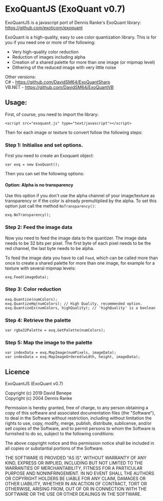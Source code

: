 # ExoQuantJS (ExoQuant v0.7)

ExoQuantJS is a javascript port of Dennis Ranke's ExoQuant library: https://github.com/exoticorn/exoquant

ExoQuant is a high-quality, easy to use color quantization library. This is for you if you need one or more of the following:

* Very high-quality color reduction
* Reduction of images including alpha
* Creation of a shared palette for more than one image (or mipmap level)
* Dithering of the reduced image with very little noise

Other versions:\
C# - https://github.com/DavidSM64/ExoQuantSharp \
VB.NET - https://github.com/DavidSM64/ExoQuantVB

## Usage:

First, of course, you need to import the library:

    <script src="exoquant.js" type="text/javascript"></script>

Then for each image or texture to convert follow the following steps:

### Step 1: Initialise and set options.

First you need to create an Exoquant object:

    var exq = new ExoQuant();

Then you can set the following options:

#### Option: Alpha is no transparency

Use this option if you don't use the alpha channel of your image/texture as transparency or if the color is already premultiplied by the alpha. To set this option just call the method `NoTransparency()`:

    exq.NoTransparency();

### Step 2: Feed the image data

Now you need to feed the image data to the quantizer. The image data needs to be 32 bits per pixel. The first byte of each pixel needs to be the red channel, the last byte needs to be alpha.

To feed the image data you have to call `Feed`, which can be called more than once to create a shared palette for more than one image, for example for a texture with several mipmap levels:

    exq.Feed(imageData);

### Step 3: Color reduction

    exq.Quantize(numColors);
    exq.QuantizeHq(numColors); // High Quality, recommended option.
    exq.QuantizeEx(numColors, highQuality); // 'highQuality' is a boolean

### Step 4: Retrieve the palette

    var rgba32Palette = exq.GetPalette(numColors);

### Step 5: Map the image to the palette

    var indexData = exq.MapImage(numPixels, imageData);
    var indexData = exq.MapImageOrdered(width, height, imageData);

## Licence

ExoQuantJS (ExoQuant v0.7)

Copyright (c) 2019 David Benepe\
Copyright (c) 2004 Dennis Ranke

Permission is hereby granted, free of charge, to any person obtaining a copy of
this software and associated documentation files (the "Software"), to deal in
the Software without restriction, including without limitation the rights to
use, copy, modify, merge, publish, distribute, sublicense, and/or sell copies
of the Software, and to permit persons to whom the Software is furnished to do
so, subject to the following conditions:

The above copyright notice and this permission notice shall be included in all
copies or substantial portions of the Software.

THE SOFTWARE IS PROVIDED "AS IS", WITHOUT WARRANTY OF ANY KIND, EXPRESS OR
IMPLIED, INCLUDING BUT NOT LIMITED TO THE WARRANTIES OF MERCHANTABILITY,
FITNESS FOR A PARTICULAR PURPOSE AND NONINFRINGEMENT. IN NO EVENT SHALL THE
AUTHORS OR COPYRIGHT HOLDERS BE LIABLE FOR ANY CLAIM, DAMAGES OR OTHER
LIABILITY, WHETHER IN AN ACTION OF CONTRACT, TORT OR OTHERWISE, ARISING FROM,
OUT OF OR IN CONNECTION WITH THE SOFTWARE OR THE USE OR OTHER DEALINGS IN THE
SOFTWARE.
